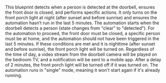 This blueprint detects when a person is detected at the doorbell, ensures the
front door is closed, and performs specific actions. It only turns on the
front porch light at night (after sunset and before sunrise) and ensures the
automation hasn’t run in the last 5 minutes. The automation starts when the
doorbell detects a person (state changes from "clear" to "detected"). For the
automation to proceed, the front door must be closed, a specific person must
be at home, and the automation should not have been triggered in the last 5 minutes.
If these conditions are met and it is nighttime (after sunset and before sunrise),
the front porch light will be turned on. Regardless of the time of day, a video
stream from the doorbell camera will be played on the bedroom TV, and a notification
will be sent to a mobile app. After a delay of 2 minutes, the front porch light
will be turned off if it was turned on. The automation runs in "single" mode,
meaning it won't start again if it's already running.
